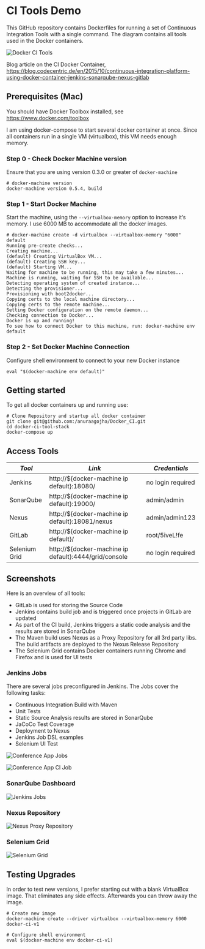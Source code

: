# CI Tools Demo

This GitHub repository contains Dockerfiles for running a set of Continuous Integration Tools with a single command. The diagram contains all tools used in the Docker containers.

![Docker CI Tools](screenshots/docker-ci-tools.png)

Blog article on the CI Docker Container, https://blog.codecentric.de/en/2015/10/continuous-integration-platform-using-docker-container-jenkins-sonarqube-nexus-gitlab

## Prerequisites (Mac)

You should have Docker Toolbox installed, see https://www.docker.com/toolbox

I am using docker-compose to start several docker container at once.
Since all containers run in a single VM (virtualbox), this VM needs enough memory.

### Step 0 - Check Docker Machine version

Ensure that you are using version 0.3.0 or greater of `docker-machine`

```
# docker-machine version
docker-machine version 0.5.4, build
```

### Step 1 - Start Docker Machine

Start the machine, using the `--virtualbox-memory` option to increase it’s memory.
I use 6000 MB to accommodate all the docker images.

```
# docker-machine create -d virtualbox --virtualbox-memory "6000" default
Running pre-create checks...
Creating machine...
(default) Creating VirtualBox VM...
(default) Creating SSH key...
(default) Starting VM...
Waiting for machine to be running, this may take a few minutes...
Machine is running, waiting for SSH to be available...
Detecting operating system of created instance...
Detecting the provisioner...
Provisioning with boot2docker...
Copying certs to the local machine directory...
Copying certs to the remote machine...
Setting Docker configuration on the remote daemon...
Checking connection to Docker...
Docker is up and running!
To see how to connect Docker to this machine, run: docker-machine env default
```

### Step 2 - Set Docker Machine Connection

Configure shell environment to connect to your new Docker instance

```
eval "$(docker-machine env default)"
```

## Getting started

To get all docker containers up and running use:

```
# Clone Repository and startup all docker container
git clone git@github.com:/anuraagojha/Docker_CI.git
cd docker-ci-tool-stack
docker-compose up
```

## Access Tools

| *Tool* | *Link* | *Credentials* |
| ------------- | ------------- | ------------- |
| Jenkins | http://${docker-machine ip default}:18080/ | no login required |
| SonarQube | http://${docker-machine ip default}:19000/ | admin/admin |
| Nexus | http://${docker-machine ip default}:18081/nexus | admin/admin123 |
| GitLab | http://${docker-machine ip default}/ | root/5iveL!fe |
| Selenium Grid | http://${docker-machine ip default}:4444/grid/console | no login required |

## Screenshots

Here is an overview of all tools:

- GitLab is used for storing the Source Code
- Jenkins contains build job and is triggered once projects in GitLab are updated
- As part of the CI build, Jenkins triggers a static code analysis and the results are stored in SonarQube
- The Maven build uses Nexus as a Proxy Repository for all 3rd party libs. The build artifacts are deployed to the Nexus Release Repository
- The Selenium Grid contains Docker containers running Chrome and Firefox and is used for UI tests

### Jenkins Jobs

There are several jobs preconfigured in Jenkins.
The Jobs cover the following tasks:

- Continuous Integration Build with Maven
- Unit Tests
- Static Source Analysis results are stored in SonarQube
- JaCoCo Test Coverage
- Deployment to Nexus
- Jenkins Job DSL examples
- Selenium UI Test

![Conference App Jobs](screenshots/jenkins-jobs-1.png)

![Conference App CI Job](screenshots/jenkins-jobs-2-conference-app-ci.png)

### SonarQube Dashboard

![Jenkins Jobs](screenshots/sonar-analysis-conference-app.png)

### Nexus Repository

![Nexus Proxy Repository](screenshots/nexus.png)

### Selenium Grid

![Selenium Grid](screenshots/selenium-grid.png)

## Testing Upgrades

In order to test new versions, I prefer starting out with a blank VirtualBox image.
That eliminates any side effects. Afterwards you can throw away the image.

```
# Create new image
docker-machine create --driver virtualbox --virtualbox-memory 6000 docker-ci-v1

# Configure shell environment
eval $(docker-machine env docker-ci-v1)
```
   
